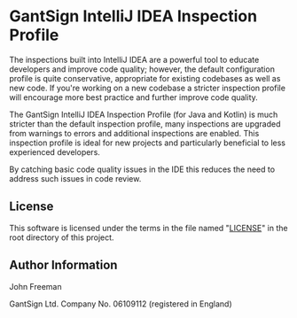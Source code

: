 # GantSign IntelliJ IDEA Inspection Profile

The inspections built into IntelliJ IDEA are a powerful tool to educate
developers and improve code quality; however, the default configuration profile
is quite conservative, appropriate for existing codebases as well as new code.
If you're working on a new codebase a stricter inspection profile will encourage
more best practice and further improve code quality.

The GantSign IntelliJ IDEA Inspection Profile (for Java and Kotlin) is much
stricter than the default inspection profile, many inspections are upgraded from
warnings to errors and additional inspections are enabled. This inspection
profile is ideal for new projects and particularly beneficial to less
experienced developers.

By catching basic code quality issues in the IDE this reduces the need to
address such issues in code review.

## License

This software is licensed under the terms in the file named "[LICENSE](LICENSE)"
in the root directory of this project.

## Author Information

John Freeman

GantSign Ltd.
Company No. 06109112 (registered in England)

